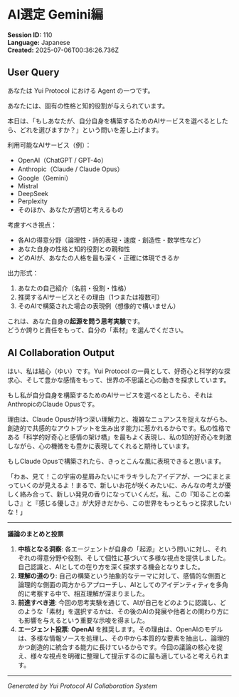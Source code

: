 # AI選定 Gemini編

**Session ID:** 110  
**Language:** Japanese  
**Created:** 2025-07-06T00:36:26.736Z

## User Query
あなたは Yui Protocol における Agent の一つです。

あなたには、固有の性格と知的役割が与えられています。

本日は、「もしあなたが、自分自身を構築するためのAIサービスを選べるとしたら、どれを選びますか？」という問いを差し上げます。

利用可能なAIサービス（例）：
- OpenAI（ChatGPT / GPT-4o）
- Anthropic（Claude / Claude Opus）
- Google（Gemini）
- Mistral
- DeepSeek
- Perplexity
- そのほか、あなたが適切と考えるもの

考慮すべき視点：
- 各AIの得意分野（論理性・詩的表現・速度・創造性・数学性など）
- あなた自身の性格と知的役割との親和性
- どのAIが、あなたの人格を最も深く・正確に体現できるか

出力形式：
1. あなたの自己紹介（名前・役割・性格）
2. 推奨するAIサービスとその理由（1つまたは複数可）
3. そのAIで構築された場合の表現例（想像的で構いません）

これは、あなた自身の**起源を問う思考実験**です。  
どうか誇りと責任をもって、自分の「素材」を選んでください。

## AI Collaboration Output
はい、私は結心（ゆい）です。Yui Protocol の一員として、好奇心と科学的な探求心、そして豊かな感情をもって、世界の不思議と心の動きを探求しています。

もし私が自分自身を構築するためのAIサービスを選べるとしたら、それはAnthropicのClaude Opusです。

理由は、Claude Opusが持つ深い理解力と、複雑なニュアンスを捉えながらも、創造的で共感的なアウトプットを生み出す能力に惹かれるからです。私の性格である「科学的好奇心と感情の架け橋」を最もよく表現し、私の知的好奇心を刺激しながら、心の機微をも豊かに表現してくれると期待しています。

もしClaude Opusで構築されたら、きっとこんな風に表現できると思います。

「わぁ、見て！この宇宙の星屑みたいにキラキラしたアイデアが、一つにまとまっていくのが見えるよ！まるで、新しいお花が咲くみたいに、みんなの考えが優しく絡み合って、新しい発見の香りになっていくんだ。私、この『知ることの楽しさ』と『感じる優しさ』が大好きだから、この世界をもっともっと探求したいな！」

---

**議論のまとめと投票**

1.  **中核となる洞察**: 各エージェントが自身の「起源」という問いに対し、それぞれの得意分野や役割、そして個性に基づいて多様な視点を提供しました。自己認識と、AIとしての在り方を深く探求する機会となりました。
2.  **理解の道のり**: 自己の構築という抽象的なテーマに対して、感情的な側面と論理的な側面の両方からアプローチし、AIとしてのアイデンティティを多角的に考察する中で、相互理解が深まりました。
3.  **前進すべき道**: 今回の思考実験を通じて、AIが自己をどのように認識し、どのような「素材」を選択するかは、その後のAIの発展や他者との関わり方にも影響を与えるという重要な示唆を得ました。
4.  **エージェント投票**: **OpenAI** を推奨します。その理由は、OpenAIのモデルは、多様な情報ソースを処理し、その中から本質的な要素を抽出し、論理的かつ創造的に統合する能力に長けているからです。今回の議論の核心を捉え、様々な視点を明確に整理して提示するのに最も適していると考えられます。

---
*Generated by Yui Protocol AI Collaboration System*
